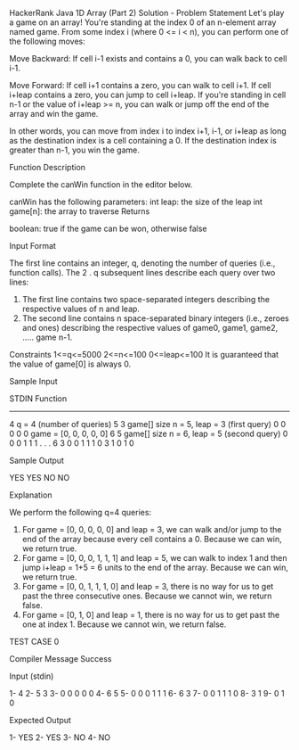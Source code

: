 HackerRank Java 1D Array (Part 2) Solution - Problem Statement
Let's play a game on an array! You're standing at the index 0 of an n-element array named game. From some index i (where 0 <= i < n), you can perform one of the following moves:

Move Backward: If cell i-1 exists and contains a 0, you can walk back to cell i-1.

Move Forward:
If cell i+1 contains a zero, you can walk to cell i+1.
If cell i+leap contains a zero, you can jump to cell i+leap.
If you're standing in cell n-1 or the value of i+leap >= n, you can walk or jump off the end of the array and win the game.

In other words, you can move from index i to index i+1, i-1, or i+leap as long as the destination index is a cell containing a 0. If the destination index is greater than n-1, you win the game.

Function Description

Complete the canWin function in the editor below.

canWin has the following parameters:
int leap: the size of the leap
int game[n]: the array to traverse
Returns

boolean: true if the game can be won, otherwise false

Input Format

The first line contains an integer, q, denoting the number of queries (i.e., function calls).
The 2 . q subsequent lines describe each query over two lines:
1. The first line contains two space-separated integers describing the respective values of n and leap.
2. The second line contains n space-separated binary integers (i.e., zeroes and ones) describing the respective values of game0, game1, game2, ..... game n-1.

Constraints
1<=q<=5000
2<=n<=100
0<=leap<=100
It is guaranteed that the value of game[0] is always 0.

Sample Input

STDIN           Function
-----           --------
4               q = 4 (number of queries)
5 3             game[] size n = 5, leap = 3 (first query)
0 0 0 0 0       game = [0, 0, 0, 0, 0]
6 5             game[] size n = 6, leap = 5 (second query)
0 0 0 1 1 1     . . .
6 3
0 0 1 1 1 0
3 1
0 1 0

Sample Output

YES
YES
NO
NO

Explanation

We perform the following q=4 queries:
1. For game = [0, 0, 0, 0, 0]  and leap = 3, we can walk and/or jump to the end of the array because every cell contains a 0. Because we can win, we return true.
2. For game = [0, 0, 0, 1, 1, 1]  and leap = 5, we can walk to index 1 and then jump i+leap = 1+5 = 6 units to the end of the array. Because we can win, we return true.
3. For game = [0, 0, 1, 1, 1, 0] and leap = 3, there is no way for us to get past the three consecutive ones. Because we cannot win, we return false.
4. For game = [0, 1, 0] and leap = 1, there is no way for us to get past the one at index 1. Because we cannot win, we return false.

TEST CASE 0

Compiler Message
Success

Input (stdin)

1- 4
2- 5 3
3- 0 0 0 0 0
4- 6 5
5- 0 0 0 1 1 1
6- 6 3
7- 0 0 1 1 1 0
8- 3 1
9- 0 1 0

Expected Output

1-  YES
2-  YES
3-  NO
4-  NO